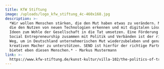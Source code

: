 ```yaml
---
title: KfW Stiftung
image: /uploads/logo_kfw_stiftung_4c-460x168.jpg
description: >-
  *Wir wollen Menschen stärken, die den Mut haben etwas zu verändern. Menschen,
  die den Nutzen von neuen Technologien erkennen und mit digitalen Lösungen ihre
  Ideen zum Wohle der Gesellschaft in die Tat umsetzen. Eine Förderung von
  Social Entrepreneurship zusammen mit Politik und Verbänden ist der richtige
  Weg, um in Deutschland unternehmerischen Mut wiederzubeleben und genau diese
  kreativen Macher zu unterstützen. SEND ist hierfür der richtige Partner und
  bietet eben diesen Menschen.* - Markus Mustermann
link: >-
  https://www.kfw-stiftung.de/kunst-kultur/villa-102/the-politics-of-translation/
---
```

